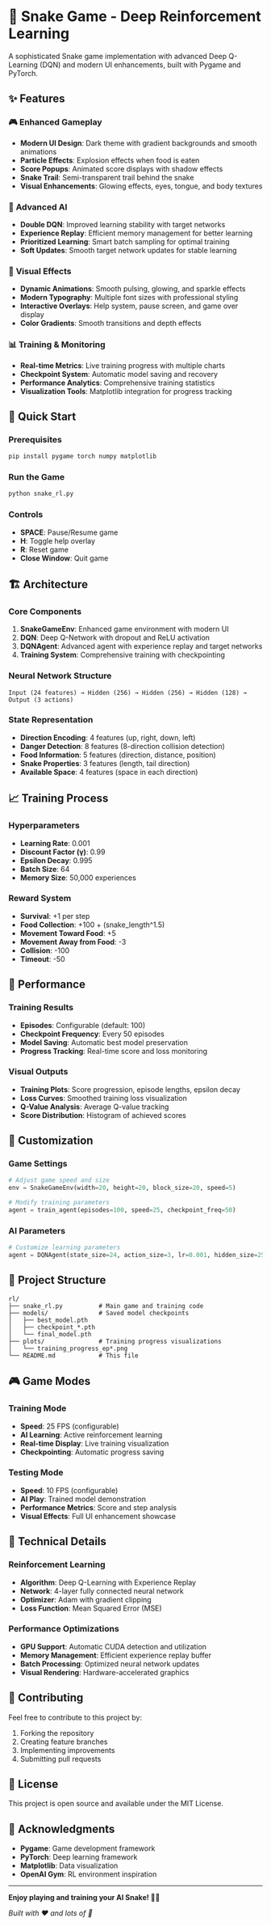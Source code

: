 
# 🐍  Snake Game - Deep Reinforcement Learning

A sophisticated Snake game implementation with advanced Deep Q-Learning (DQN) and modern UI enhancements, built with Pygame and PyTorch.

## ✨ Features

### 🎮 **Enhanced Gameplay**
- **Modern UI Design**: Dark theme with gradient backgrounds and smooth animations
- **Particle Effects**: Explosion effects when food is eaten
- **Score Popups**: Animated score displays with shadow effects
- **Snake Trail**: Semi-transparent trail behind the snake
- **Visual Enhancements**: Glowing effects, eyes, tongue, and body textures

### 🤖 **Advanced AI**
- **Double DQN**: Improved learning stability with target networks
- **Experience Replay**: Efficient memory management for better learning
- **Prioritized Learning**: Smart batch sampling for optimal training
- **Soft Updates**: Smooth target network updates for stable learning

### 🎨 **Visual Effects**
- **Dynamic Animations**: Smooth pulsing, glowing, and sparkle effects
- **Modern Typography**: Multiple font sizes with professional styling
- **Interactive Overlays**: Help system, pause screen, and game over display
- **Color Gradients**: Smooth transitions and depth effects

### 📊 **Training & Monitoring**
- **Real-time Metrics**: Live training progress with multiple charts
- **Checkpoint System**: Automatic model saving and recovery
- **Performance Analytics**: Comprehensive training statistics
- **Visualization Tools**: Matplotlib integration for progress tracking

## 🚀 Quick Start

### Prerequisites
```bash
pip install pygame torch numpy matplotlib
```

### Run the Game
```bash
python snake_rl.py
```

### Controls
- **SPACE**: Pause/Resume game
- **H**: Toggle help overlay
- **R**: Reset game
- **Close Window**: Quit game

## 🏗️ Architecture

### **Core Components**
1. **SnakeGameEnv**: Enhanced game environment with modern UI
2. **DQN**: Deep Q-Network with dropout and ReLU activation
3. **DQNAgent**: Advanced agent with experience replay and target networks
4. **Training System**: Comprehensive training with checkpointing

### **Neural Network Structure**
```
Input (24 features) → Hidden (256) → Hidden (256) → Hidden (128) → Output (3 actions)
```

### **State Representation**
- **Direction Encoding**: 4 features (up, right, down, left)
- **Danger Detection**: 8 features (8-direction collision detection)
- **Food Information**: 5 features (direction, distance, position)
- **Snake Properties**: 3 features (length, tail direction)
- **Available Space**: 4 features (space in each direction)

## 📈 Training Process

### **Hyperparameters**
- **Learning Rate**: 0.001
- **Discount Factor (γ)**: 0.99
- **Epsilon Decay**: 0.995
- **Batch Size**: 64
- **Memory Size**: 50,000 experiences

### **Reward System**
- **Survival**: +1 per step
- **Food Collection**: +100 + (snake_length^1.5)
- **Movement Toward Food**: +5
- **Movement Away from Food**: -3
- **Collision**: -100
- **Timeout**: -50

## 🎯 Performance

### **Training Results**
- **Episodes**: Configurable (default: 100)
- **Checkpoint Frequency**: Every 50 episodes
- **Model Saving**: Automatic best model preservation
- **Progress Tracking**: Real-time score and loss monitoring

### **Visual Outputs**
- **Training Plots**: Score progression, episode lengths, epsilon decay
- **Loss Curves**: Smoothed training loss visualization
- **Q-Value Analysis**: Average Q-value tracking
- **Score Distribution**: Histogram of achieved scores

## 🔧 Customization

### **Game Settings**
```python
# Adjust game speed and size
env = SnakeGameEnv(width=20, height=20, block_size=20, speed=5)

# Modify training parameters
agent = train_agent(episodes=100, speed=25, checkpoint_freq=50)
```

### **AI Parameters**
```python
# Customize learning parameters
agent = DQNAgent(state_size=24, action_size=3, lr=0.001, hidden_size=256)
```

## 📁 Project Structure
```
rl/
├── snake_rl.py          # Main game and training code
├── models/              # Saved model checkpoints
│   ├── best_model.pth
│   ├── checkpoint_*.pth
│   └── final_model.pth
├── plots/               # Training progress visualizations
│   └── training_progress_ep*.png
└── README.md            # This file
```

## 🎮 Game Modes

### **Training Mode**
- **Speed**: 25 FPS (configurable)
- **AI Learning**: Active reinforcement learning
- **Real-time Display**: Live training visualization
- **Checkpointing**: Automatic progress saving

### **Testing Mode**
- **Speed**: 10 FPS (configurable)
- **AI Play**: Trained model demonstration
- **Performance Metrics**: Score and step analysis
- **Visual Effects**: Full UI enhancement showcase

## 🔬 Technical Details

### **Reinforcement Learning**
- **Algorithm**: Deep Q-Learning with Experience Replay
- **Network**: 4-layer fully connected neural network
- **Optimizer**: Adam with gradient clipping
- **Loss Function**: Mean Squared Error (MSE)

### **Performance Optimizations**
- **GPU Support**: Automatic CUDA detection and utilization
- **Memory Management**: Efficient experience replay buffer
- **Batch Processing**: Optimized neural network updates
- **Visual Rendering**: Hardware-accelerated graphics

## 🤝 Contributing

Feel free to contribute to this project by:
1. Forking the repository
2. Creating feature branches
3. Implementing improvements
4. Submitting pull requests

## 📄 License

This project is open source and available under the MIT License.

## 🙏 Acknowledgments

- **Pygame**: Game development framework
- **PyTorch**: Deep learning framework
- **Matplotlib**: Data visualization
- **OpenAI Gym**: RL environment inspiration

---

**Enjoy playing and training your AI Snake! 🐍✨**

*Built with ❤️ and lots of 🧠*
